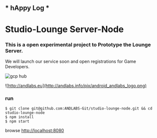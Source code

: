 ##  * hAppy Log *   

# Studio-Lounge Server-Node
### This is a open experimental project to Prototype the Lounge Server. 
We will launch our service soon and open registrations for Game Developers.

![gcp hub](https://github.com/ANDLABS-Git/studio-lounge-node/blob/master/server.coffee#L31-L63)

![http://andlabs.eu](http://andlabs.info/pix/android_andlabs_logo.png)

### run

    $ git clone git@github.com:ANDLABS-Git/studio-lounge-node.git && cd studio-lounge-node
    $ npm install
    $ npm start

browse [http://localhost:8080](http://localhost:8080)







